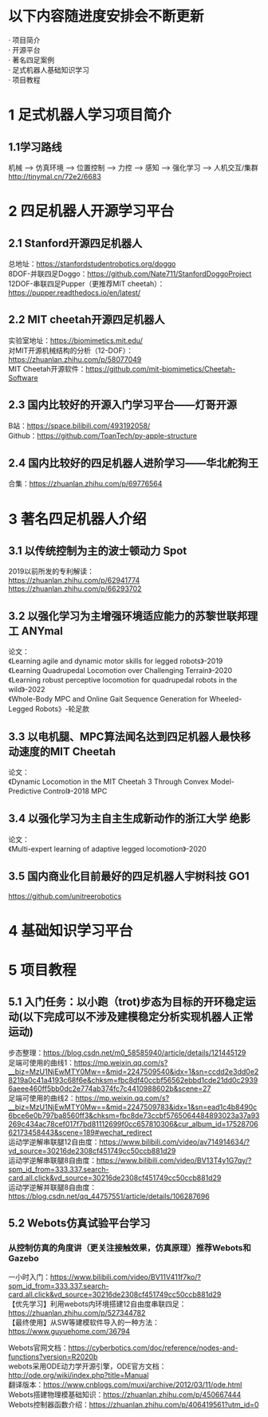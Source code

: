 # 以下内容随进度安排会不断更新
· 项目简介  
· 开源平台  
· 著名四足案例  
· 足式机器人基础知识学习  
· 项目教程  

# 1 足式机器人学习项目简介
## 1.1学习路线
机械 —> 仿真环境 —> 位置控制 —> 力控 —> 感知 —> 强化学习 —> 人机交互/集群  
http://tinymal.cn/72e2/6683  
  
# 2 四足机器人开源学习平台
## 2.1 Stanford开源四足机器人
总地址：https://stanfordstudentrobotics.org/doggo  
8DOF-并联四足Doggo：https://github.com/Nate711/StanfordDoggoProject  
12DOF-串联四足Pupper（更推荐MIT cheetah）：https://pupper.readthedocs.io/en/latest/  

## 2.2 MIT cheetah开源四足机器人
实验室地址：https://biomimetics.mit.edu/  
对MIT开源机械结构的分析（12-DOF）：https://zhuanlan.zhihu.com/p/58077049  
MIT Cheetah开源软件：https://github.com/mit-biomimetics/Cheetah-Software  

## 2.3 国内比较好的开源入门学习平台——灯哥开源
B站：https://space.bilibili.com/493192058/  
Github：https://github.com/ToanTech/py-apple-structure  

## 2.4 国内比较好的四足机器人进阶学习——华北舵狗王
合集：https://zhuanlan.zhihu.com/p/69776564  

# 3 著名四足机器人介绍
## 3.1 以传统控制为主的波士顿动力 Spot
2019以前所发的专利解读：  
https://zhuanlan.zhihu.com/p/62941774  
https://zhuanlan.zhihu.com/p/66293702  

## 3.2 以强化学习为主增强环境适应能力的苏黎世联邦理工 ANYmal
论文：  
《Learning agile and dynamic motor skills for legged robots》-2019  
《Learning Quadrupedal Locomotion over Challenging Terrain》-2020  
《Learning robust perceptive locomotion for quadrupedal robots in the wild》-2022  
《Whole-Body MPC and Online Gait Sequence Generation for Wheeled-Legged Robots》-轮足款  

## 3.3 以电机腿、MPC算法闻名达到四足机器人最快移动速度的MIT Cheetah
论文：  
《Dynamic Locomotion in the MIT Cheetah 3 Through Convex Model-Predictive Control》-2018 MPC  

## 3.4 以强化学习为主自主生成新动作的浙江大学 绝影
论文：  
《Multi-expert learning of adaptive legged locomotion》-2020  

## 3.5 国内商业化目前最好的四足机器人宇树科技 GO1
https://github.com/unitreerobotics  

# 4 基础知识学习平台

# 5 项目教程
## 5.1 入门任务：以小跑（trot)步态为目标的开环稳定运动(以下完成可以不涉及建模稳定分析实现机器人正常运动)
步态整理：https://blog.csdn.net/m0_58585940/article/details/121445129  
足端可使用的曲线1：https://mp.weixin.qq.com/s?__biz=MzU1NjEwMTY0Mw==&mid=2247509540&idx=1&sn=ccdd2e3dd0e28219a0c41a4193c68f6e&chksm=fbc8df40ccbf56562ebbd1cde21dd0c29396aeee460ff5bb0dc2e774ab374fc7c4410988602b&scene=27      
足端可使用的曲线2：https://mp.weixin.qq.com/s?__biz=MzU1NjEwMTY0Mw==&mid=2247509783&idx=1&sn=ead1c4b8490c6bce6e0b797ba8560ff3&chksm=fbc8de73ccbf5765064484893023a37a93269c434ac78cef017f7bd81112699f0cc657810306&cur_album_id=1752870662173458443&scene=189#wechat_redirect  
运动学逆解串联腿12自由度：https://www.bilibili.com/video/av714914634/?vd_source=30216de2308cf451749cc50ccb881d29  
运动学逆解串联腿8自由度：https://www.bilibili.com/video/BV13T4y1G7qy/?spm_id_from=333.337.search-card.all.click&vd_source=30216de2308cf451749cc50ccb881d29  
运动学逆解并联腿8自由度：https://blog.csdn.net/qq_44757551/article/details/106287696  

## 5.2 Webots仿真试验平台学习
### 从控制仿真的角度讲（更关注接触效果，仿真原理）推荐Webots和Gazebo
一小时入门：https://www.bilibili.com/video/BV11V411f7ko/?spm_id_from=333.337.search-card.all.click&vd_source=30216de2308cf451749cc50ccb881d29  
【优先学习】利用webots内环境搭建12自由度串联四足：https://zhuanlan.zhihu.com/p/527344782  
【最终使用】从SW等建模软件导入的一种方法：https://www.guyuehome.com/36794  

Webots官网文档：https://cyberbotics.com/doc/reference/nodes-and-functions?version=R2020b  
webots采用ODE动力学开源引擎，ODE官方文档：http://ode.org/wiki/index.php?title=Manual  
                                翻译版本：https://www.cnblogs.com/muxi/archive/2012/03/11/ode.html  
Webots搭建物理模基础知识：https://zhuanlan.zhihu.com/p/450667444  
Webots控制器函数介绍：https://zhuanlan.zhihu.com/p/406419561?utm_id=0  



